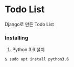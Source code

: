 # Todo List

Django로 만든 Todo List


### Installing

1. Python 3.6 설치

```
$ sudo apt install python3.6
```
